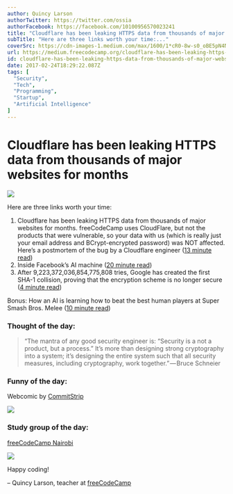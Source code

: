 ```yaml
---
author: Quincy Larson
authorTwitter: https://twitter.com/ossia
authorFacebook: https://facebook.com/10100956570023241
title: "Cloudflare has been leaking HTTPS data from thousands of major websites for months"
subTitle: "Here are three links worth your time:..."
coverSrc: https://cdn-images-1.medium.com/max/1600/1*cR0-8w-s0_oBE5pN4NjjVw.png
url: https://medium.freecodecamp.org/cloudflare-has-been-leaking-https-data-from-thousands-of-major-websites-for-months-e1d03d02c610
id: cloudflare-has-been-leaking-https-data-from-thousands-of-major-websites-for-months-e1d03d02c610
date: 2017-02-24T18:29:22.087Z
tags: [
  "Security",
  "Tech",
  "Programming",
  "Startup",
  "Artificial Intelligence"
]
---
```

# Cloudflare has been leaking HTTPS data from thousands of major websites for months



![](https://cdn-images-1.medium.com/max/1600/1*cR0-8w-s0_oBE5pN4NjjVw.png)



Here are three links worth your time:

1.  Cloudflare has been leaking HTTPS data from thousands of major websites for months. freeCodeCamp uses CloudFlare, but not the products that were vulnerable, so your data with us (which is really just your email address and BCrypt-encrypted password) was NOT affected. Here’s a postmortem of the bug by a Cloudflare engineer ([13 minute read](http://bit.ly/2li1gy5))
2.  Inside Facebook’s AI machine ([20 minute read](http://bit.ly/2lE0yfz))
3.  After 9,223,372,036,854,775,808 tries, Google has created the first SHA-1 collision, proving that the encryption scheme is no longer secure ([4 minute read](http://bit.ly/2lSjKc5))

Bonus: How an AI is learning how to beat the best human players at Super Smash Bros. Melee ([10 minute read](http://bit.ly/2mltKaV))

### Thought of the day:

> “The mantra of any good security engineer is: “Security is a not a product, but a process.” It’s more than designing strong cryptography into a system; it’s designing the entire system such that all security measures, including cryptography, work together.” — Bruce Schneier

### Funny of the day:

Webcomic by [CommitStrip](http://bit.ly/2lBZ3Qv)



![](https://cdn-images-1.medium.com/max/1600/1*KLAwq-g0lzZt9gj4jpwUkA.jpeg)



### Study group of the day:

[freeCodeCamp Nairobi](http://bit.ly/2mfV2mr)



![](https://cdn-images-1.medium.com/max/1600/1*H560wP-zD36nBT8H6pHEVQ.jpeg)



Happy coding!

– Quincy Larson, teacher at [freeCodeCamp](http://bit.ly/2j7Q1dN)








